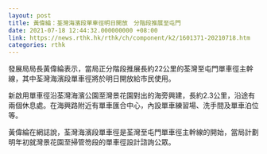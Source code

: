 ```yaml
---
layout: post
title: 黃偉綸：荃灣海濱段單車徑明日開放　分階段推展至屯門
date: 2021-07-18 12:44:32.000000000 +08:00
link: https://news.rthk.hk/rthk/ch/component/k2/1601371-20210718.htm
categories: rthk
---
```


發展局局長黃偉綸表示，當局正分階段推展長約22公里的荃灣至屯門單車徑主幹線，其中荃灣海濱段單車徑將於明日開放給市民使用。

新啟用單車徑沿荃灣海濱公園至灣景花園對出的海旁興建，長約2.3公里，沿途有兩個休息處。在海興路附近有單車匯合中心，內設單車練習場、洗手間及單車泊位等。

黃偉綸在網誌說，荃灣海濱段單車徑是荃灣至屯門單車徑主幹線的開始，當局計劃明年初就灣景花園至掃管笏段的單車徑設計諮詢公眾。
